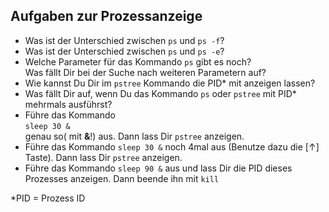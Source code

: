 ## Aufgaben zur Prozessanzeige

- Was ist der Unterschied zwischen `ps` und `ps -f`?
- Was ist der Unterschied zwischen `ps` und `ps -e`?
- Welche Parameter für das Kommando `ps` gibt es noch?<br/>
  Was fällt Dir bei der Suche nach weiteren Parametern auf?
- Wie kannst Du Dir im `pstree` Kommando die PID* mit anzeigen lassen?
- Was fällt Dir auf, wenn Du das Kommando `ps` oder `pstree` mit PID* mehrmals ausführst?
- Führe das Kommando<br/>
  `sleep 30 &`<br/>
  genau so( mit **&amp;**!) aus. Dann lass Dir `pstree` anzeigen.
- Führe das Kommando `sleep 30 &` noch 4mal aus (Benutze dazu die [&uparrow;] Taste). Dann lass Dir `pstree` anzeigen.
- Führe das Kommando `sleep 90 &` aus und lass Dir die PID dieses Prozesses anzeigen. Dann beende ihn mit `kill`

*PID = Prozess ID <!-- .element class="ta-right" -->
